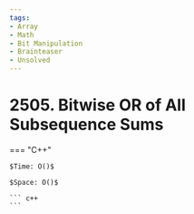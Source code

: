 ```yaml
---
tags:
- Array
- Math
- Bit Manipulation
- Brainteaser
- Unsolved
---
```



# 2505. Bitwise OR of All Subsequence Sums

=== "C++"

    $Time: O()$

    $Space: O()$

    ``` c++
    ```